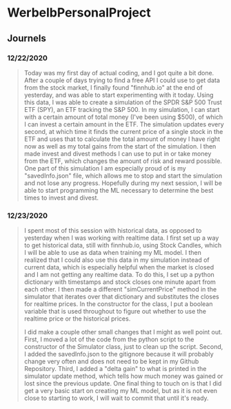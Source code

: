# WerbelbPersonalProject

## Journels

### 12/22/2020

> Today was my first day of actual coding, and I got quite a bit done. After a couple of days trying to find a free API I could use to get data from the stock market, I finally found "finnhub.io" at the end of yesterday, and was able to start experimenting with it today. Using this data, I was able to create a simulation of the SPDR S&P 500 Trust ETF (SPY), an ETF tracking the S&P 500. In my simulation, I can start with a certain amount of total money (I've been using $500), of which I can invest a certain amount in the ETF. The simulation updates every second, at which time it finds the current price of a single stock in the ETF and uses that to calculate the total amount of money I have right now as well as my total gains from the start of the simulation. I then made invest and divest methods I can use to put in or take money from the ETF, which changes the amount of risk and reward possible. One part of this simulation I am especially proud of is my "savedInfo.json" file, which allows me to stop and start the simulation and not lose any progress. Hopefully during my next session, I will be able to start programming the ML necessary to determine the best times to invest and divest.

### 12/23/2020
> I spent most of this session with historical data, as opposed to yesterday when I was working with realtime data. I first set up a way to get historical data, still with finnhub.io, using Stock Candles, which I will be able to use as data when training my ML model. I then realized that I could also use this data in my simulation instead of current data, which is especially helpful when the market is closed and I am not getting any realtime data. To do this, I set up a python dictionary with timestamps and stock closes one minute apart from each other. I then made a different "simCurrentPrice" method in the simulator that iterates over that dictionary and substitutes the closes for realtime prices. In the constructor for the class, I put a boolean variable that is used throughout to figure out whether to use the realtime price or the historical prices.
> 
> I did make a couple other small changes that I might as well point out. First, I moved a lot of the code from the python script to the constructor of the Simulator class, just to clean up the script. Second, I added the savedInfo.json to the gitignore because it will probably change very often and does not need to be kept in my Github Repository. Third, I added a "delta gain" to what is printed in the simulator update method, which tells how much money was gained or lost since the previous update. One final thing to touch on is that I did get a very basic start on creating my ML model, but as it is not even close to starting to work, I will wait to commit that until it's ready.
